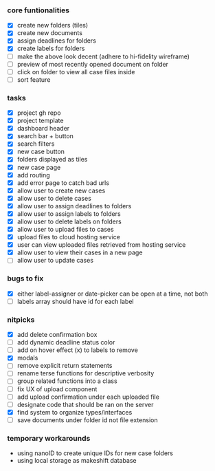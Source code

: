 ### core funtionalities
- [x] create new folders (tiles)
- [x] create new documents
- [x] assign deadlines for folders
- [x] create labels for folders
- [ ] make the above look decent (adhere to hi-fidelity wireframe)
- [ ] preview of most recently opened document on folder
- [ ] click on folder to view all case files inside
- [ ] sort feature

### tasks
- [x] project gh repo
- [x] project template
- [x] dashboard header
- [x] search bar + button
- [x] search filters
- [x] new case button
- [x] folders displayed as tiles
- [x] new case page
- [x] add routing
- [x] add error page to catch bad urls
- [x] allow user to create new cases
- [x] allow user to delete cases
- [x] allow user to assign deadlines to folders
- [x] allow user to assign labels to folders
- [x] allow user to delete labels on folders
- [x] allow user to upload files to cases
- [x] upload files to cloud hosting service
- [x] user can view uploaded files retrieved from hosting service
- [x] allow user to view their cases in a new page
- [ ] allow user to update cases

### bugs to fix
- [x] either label-assigner or date-picker can be open at a time, not both
- [ ] labels array should have id for each label

### nitpicks
- [x] add delete confirmation box
- [ ] add dynamic deadline status color
- [ ] add on hover effect (x) to labels to remove
- [x] modals
- [ ] remove explicit return statements
- [ ] rename terse functions for descriptive verbosity
- [ ] group related functions into a class
- [ ] fix UX of upload component
- [ ] add upload confirmation under each uploaded file
- [ ] designate code that should be ran on the server
- [x] find system to organize types/interfaces
- [ ] save documents under folder id not file extension

### temporary workarounds
- using nanoID to create unique IDs for new case folders
- using local storage as makeshift database